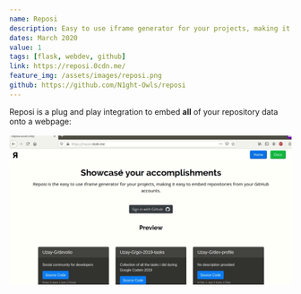 ```yaml
---
name: Reposi
description: Easy to use iframe generator for your projects, making it easy to embed repositories from your GitHub accounts.
dates: March 2020
value: 1
tags: [flask, webdev, github]
link: https://reposi.0cdn.me/
feature_img: /assets/images/reposi.png
github: https://github.com/N1ght-Owls/reposi
---
```


Reposi is a plug and play integration to embed **all** of your repository data onto a webpage:
<br><br>
<img alt="reposi demo" src="/assets/images/reposi.gif">